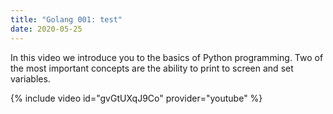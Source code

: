 ```yaml
---
title: "Golang 001: test"
date: 2020-05-25
---
```


In this video we introduce you to the basics of Python programming.
Two of the most important concepts are the ability to print to screen
and set variables.

{% include video id="gvGtUXqJ9Co" provider="youtube" %}